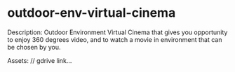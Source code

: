 # outdoor-env-virtual-cinema

Description: Outdoor Environment Virtual Cinema that gives you opportunity to enjoy 360 degrees video, and to watch a movie in environment that can be chosen by you.

Assets:
// gdrive link...
